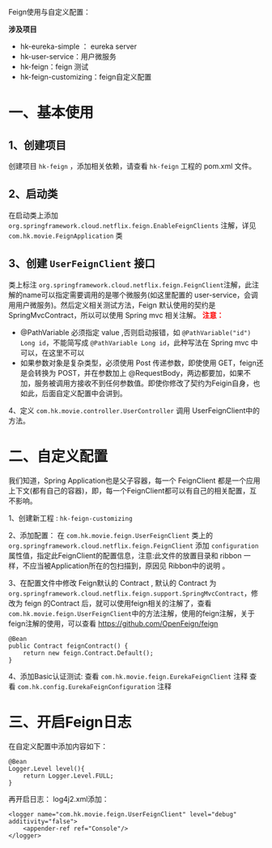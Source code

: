 Feign使用与自定义配置：

**涉及项目**
- hk-eureka-simple ： eureka server
- hk-user-service：用户微服务
- hk-feign：feign 测试
- hk-feign-customizing：feign自定义配置

# 一、基本使用 #

## 1、创建项目 ##
创建项目 `hk-feign` ，添加相关依赖，请查看 `hk-feign` 工程的 pom.xml 文件。

## 2、启动类 ##
在启动类上添加 `org.springframework.cloud.netflix.feign.EnableFeignClients` 注解，详见`com.hk.movie.FeignApplication` 类

## 3、创建 `UserFeignClient` 接口 ##
类上标注 `org.springframework.cloud.netflix.feign.FeignClient`注解，此注解的name可以指定需要调用的是哪个微服务(如这里配置的 user-service，会调用用户微服务)。然后定义相关测试方法，Feign 默认使用的契约是 SpringMvcContract，所以可以使用 Spring mvc 相关注解。
<font color='red'>**注意：**</font>
- @PathVariable 必须指定 value ,否则启动报错，如 `@PathVariable("id") Long id`，不能简写成 `@PathVariable Long id`，此种写法在 Spring mvc 中可以，在这里不可以
- 如果参数对象是复杂类型，必须使用 Post 传递参数，即使使用 GET，feign还是会转换为 POST，并在参数加上 @RequestBody，两边都要加，如果不加，服务被调用方接收不到任何参数值。即使你修改了契约为Feigin自身，也如此，后面自定义配置中会讲到。

4、定义 `com.hk.movie.controller.UserController` 调用 UserFeignClient中的方法。

# 二、自定义配置 #
我们知道，Spring Application也是父子容器，每一个 FeignClient 都是一个应用上下文(都有自己的容器)，即，每一个FeignClient都可以有自己的相关配置，互不影响。

1、创建新工程 : `hk-feign-customizing`

2、添加配置：
在 `com.hk.movie.feign.UserFeignClient` 类上的 `org.springframework.cloud.netflix.feign.FeignClient` 添加 `configuration`属性值，指定此FeignClient的配置信息，注意:此文件的放置目录和 ribbon 一样，不应当被Application所在的包扫描到，原因见 Ribbon中的说明 。

3、在配置文件中修改 Feign默认的 Contract ,
默认的 Contract 为 `org.springframework.cloud.netflix.feign.support.SpringMvcContract`，修改为 feign 的Contract 后，就可以使用feign相关的注解了，查看`com.hk.movie.feign.UserFeignClient`中的方法注解，使用的feign注解，关于feign注解的使用，可以查看 https://github.com/OpenFeign/feign

```
@Bean
public Contract feignContract() {
    return new feign.Contract.Default();
}
```

4、添加Basic认证测试:
查看 `com.hk.movie.feign.EurekaFeignClient` 注释
查看 `com.hk.config.EurekaFeignConfiguration` 注释

# 三、开启Feign日志 #

在自定义配置中添加内容如下：
```
@Bean
Logger.Level level(){
    return Logger.Level.FULL;
}
```

再开启日志：
log4j2.xml添加：

```
<logger name="com.hk.movie.feign.UserFeignClient" level="debug" additivity="false">
    <appender-ref ref="Console"/>
</logger>
```
